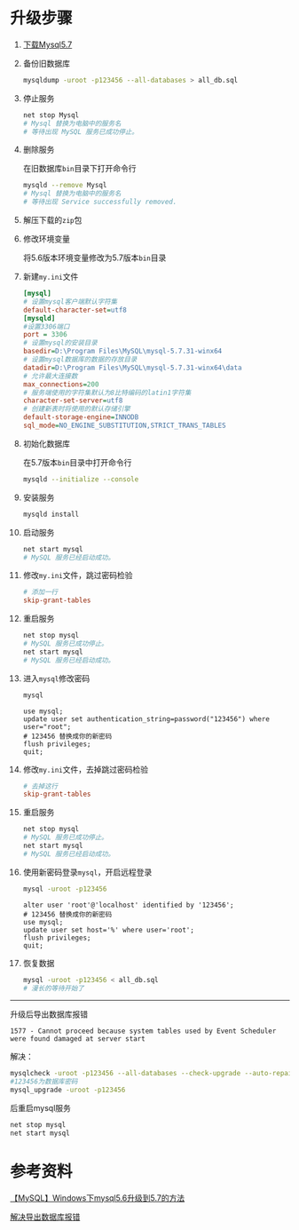 # 升级步骤

1. [下载Mysql5.7](https://dev.mysql.com/downloads/mysql/5.7.html#downloads)

2. 备份旧数据库

   ```bash
   mysqldump -uroot -p123456 --all-databases > all_db.sql
   ```

3. 停止服务

   ```bash
   net stop Mysql
   # Mysql 替换为电脑中的服务名
   # 等待出现 MySQL 服务已成功停止。
   ```

4. 删除服务

   在旧数据库`bin`目录下打开命令行

   ```bash
   mysqld --remove Mysql
   # Mysql 替换为电脑中的服务名
   # 等待出现 Service successfully removed.
   ```

5. 解压下载的`zip`包

6. 修改环境变量

   将5.6版本环境变量修改为5.7版本`bin`目录

7. 新建`my.ini`文件

   ```ini
   [mysql]
   # 设置mysql客户端默认字符集
   default-character-set=utf8 
   [mysqld]
   #设置3306端口
   port = 3306 
   # 设置mysql的安装目录
   basedir=D:\Program Files\MySQL\mysql-5.7.31-winx64
   # 设置mysql数据库的数据的存放目录
   datadir=D:\Program Files\MySQL\mysql-5.7.31-winx64\data
   # 允许最大连接数
   max_connections=200
   # 服务端使用的字符集默认为8比特编码的latin1字符集
   character-set-server=utf8
   # 创建新表时将使用的默认存储引擎
   default-storage-engine=INNODB
   sql_mode=NO_ENGINE_SUBSTITUTION,STRICT_TRANS_TABLES 
   ```

8. 初始化数据库

   在5.7版本`bin`目录中打开命令行

   ```bash
   mysqld --initialize --console
   ```

9. 安装服务

   ```bash
   mysqld install
   ```

10. 启动服务

    ```bash
    net start mysql
    # MySQL 服务已经启动成功。
    ```

11. 修改`my.ini`文件，跳过密码检验

    ```ini
    # 添加一行
    skip-grant-tables
    ```

12. 重启服务

    ```bash
    net stop mysql
    # MySQL 服务已成功停止。
    net start mysql
    # MySQL 服务已经启动成功。
    ```

13. 进入`mysql`修改密码

    ```bash
    mysql
    ```

    ```mysql
    use mysql;
    update user set authentication_string=password("123456") where user="root";
    # 123456 替换成你的新密码
    flush privileges;
    quit;
    ```

14. 修改`my.ini`文件，去掉跳过密码检验

    ```ini
    # 去掉这行
    skip-grant-tables
    ```

15. 重启服务

    ```bash
    net stop mysql
    # MySQL 服务已成功停止。
    net start mysql
    # MySQL 服务已经启动成功。
    ```
    
16. 使用新密码登录`mysql`，开启远程登录

    ```bash
    mysql -uroot -p123456
    ```

    ```mysql
    alter user 'root'@'localhost' identified by '123456';
    # 123456 替换成你的新密码
    use mysql;
    update user set host='%' where user='root';
    flush privileges;
    quit;
    ```

17. 恢复数据

    ```bash
    mysql -uroot -p123456 < all_db.sql
    # 漫长的等待开始了
    ```

---

升级后导出数据库报错

```
1577 - Cannot proceed because system tables used by Event Scheduler were found damaged at server start
```

解决：

```bash
mysqlcheck -uroot -p123456 --all-databases --check-upgrade --auto-repair
#123456为数据库密码
mysql_upgrade -uroot -p123456
```

后重启mysql服务

```bash
net stop mysql
net start mysql
```

# 参考资料

[【MySQL】Windows下mysql5.6升级到5.7的方法](https://blog.csdn.net/cloverat/article/details/106264217)

[解决导出数据库报错](https://www.jianshu.com/p/f044e12a2f9f)